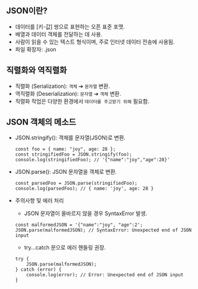 
## JSON이란?
- 데이터를 [키-값] 쌍으로 표현하는 오픈 표준 포맷.
- 배열과 데이터 객체를 전달하는 데 사용.
- 사람이 읽을 수 있는 텍스트 형식이며, 주로 인터넷 데이터 전송에 사용됨.
- 파일 확장자: .json

## 직렬화와 역직렬화

- 직렬화 (Serialization): `객체` ➔ `문자열` 변환.
- 역직렬화 (Deserialization): `문자열` ➔ `객체` 변환.
- 직렬화 작업은 다양한 환경에서 `데이터를 주고받기 위해` 필요함.

## JSON 객체의 메소드

- JSON.stringify(): 객체를 문자열(JSON)로 변환.

    ```
    const foo = { name: "joy", age: 28 };
    const stringifiedFoo = JSON.stringify(foo);
    console.log(stringifiedFoo); // '{"name":"joy","age":28}'
    ```

- JSON.parse(): JSON 문자열을 객체로 변환.

    ```
    const parsedFoo = JSON.parse(stringifiedFoo);
    console.log(parsedFoo); // { name: 'joy', age: 28 }
    ```

- 주의사항 및 에러 처리
    - JSON 문자열이 올바르지 않을 경우 SyntaxError 발생.
    ```
    const malformedJSON = '{"name":"joy", "age":2';
    JSON.parse(malformedJSON); // SyntaxError: Unexpected end of JSON input
    ```
    - try...catch 문으로 에러 핸들링 권장.
    ```
    try {
        JSON.parse(malformedJSON);
    } catch (error) {
        console.log(error); // Error: Unexpected end of JSON input
    }
    ```

